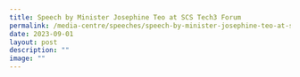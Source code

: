 ```yaml
---
title: Speech by Minister Josephine Teo at SCS Tech3 Forum
permalink: /media-centre/speeches/speech-by-minister-josephine-teo-at-scs-tech3-forum/
date: 2023-09-01
layout: post
description: ""
image: ""
---
```

